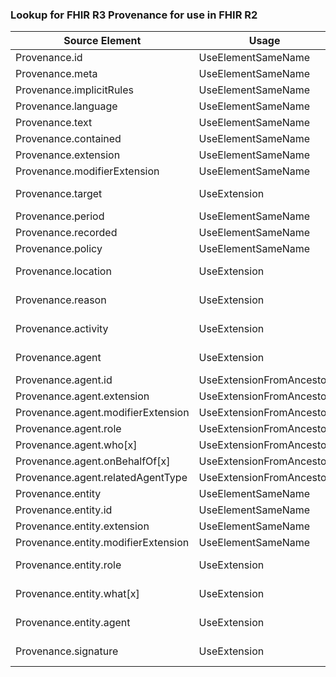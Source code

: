 ### Lookup for FHIR R3 Provenance for use in FHIR R2

| Source Element | Usage | Target |
| -------------- | ----- | ------ |
| Provenance.id | UseElementSameName | Provenance.id |
| Provenance.meta | UseElementSameName | Provenance.meta |
| Provenance.implicitRules | UseElementSameName | Provenance.implicitRules |
| Provenance.language | UseElementSameName | Provenance.language |
| Provenance.text | UseElementSameName | Provenance.text |
| Provenance.contained | UseElementSameName | Provenance.contained |
| Provenance.extension | UseElementSameName | Provenance.extension |
| Provenance.modifierExtension | UseElementSameName | Provenance.modifierExtension |
| Provenance.target | UseExtension | http://hl7.org/fhir/3.0/StructureDefinition/extension-Provenance.target |
| Provenance.period | UseElementSameName | Provenance.period |
| Provenance.recorded | UseElementSameName | Provenance.recorded |
| Provenance.policy | UseElementSameName | Provenance.policy |
| Provenance.location | UseExtension | http://hl7.org/fhir/3.0/StructureDefinition/extension-Provenance.location |
| Provenance.reason | UseExtension | http://hl7.org/fhir/3.0/StructureDefinition/extension-Provenance.reason |
| Provenance.activity | UseExtension | http://hl7.org/fhir/3.0/StructureDefinition/extension-Provenance.activity |
| Provenance.agent | UseExtension | http://hl7.org/fhir/3.0/StructureDefinition/extension-Provenance.agent |
| Provenance.agent.id | UseExtensionFromAncestor | - |
| Provenance.agent.extension | UseExtensionFromAncestor | - |
| Provenance.agent.modifierExtension | UseExtensionFromAncestor | - |
| Provenance.agent.role | UseExtensionFromAncestor | - |
| Provenance.agent.who[x] | UseExtensionFromAncestor | - |
| Provenance.agent.onBehalfOf[x] | UseExtensionFromAncestor | - |
| Provenance.agent.relatedAgentType | UseExtensionFromAncestor | - |
| Provenance.entity | UseElementSameName | Provenance.entity |
| Provenance.entity.id | UseElementSameName | Provenance.entity.id |
| Provenance.entity.extension | UseElementSameName | Provenance.entity.extension |
| Provenance.entity.modifierExtension | UseElementSameName | Provenance.entity.modifierExtension |
| Provenance.entity.role | UseExtension | http://hl7.org/fhir/3.0/StructureDefinition/extension-Provenance.entity.role |
| Provenance.entity.what[x] | UseExtension | http://hl7.org/fhir/3.0/StructureDefinition/extension-Provenance.entity.what |
| Provenance.entity.agent | UseExtension | http://hl7.org/fhir/3.0/StructureDefinition/extension-Provenance.entity.agent |
| Provenance.signature | UseExtension | http://hl7.org/fhir/3.0/StructureDefinition/extension-Provenance.signature |
